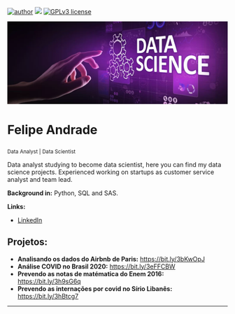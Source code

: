 [![author](https://img.shields.io/badge/Author-andrade--adsf-orange)](https://www.linkedin.com/in/ads-felipe) [![](https://img.shields.io/badge/python-3.7+-blue.svg)](https://www.python.org/downloads/release/python-365/) [![GPLv3 license](https://img.shields.io/badge/contributions-welcome-brightgreen.svg?style=flat)](https://github.com/andrade-adsf/data_science/issues)

<p align="center">
  <img src="banner.png" >
</p>

# Felipe Andrade
<sub>Data Analyst | Data Scientist</sub>

Data analyst studying to become data scientist, here you can find my data science projects.
Experienced working on startups as customer service analyst and team lead.

**Background in:** Python, SQL and SAS.

**Links:**
* [LinkedIn](https://www.linkedin.com/in/ads-felipe)


## Projetos:

* **Analisando os dados do Airbnb de Paris:** https://bit.ly/3bKwOpJ
* **Análise COVID no Brasil 2020:** https://bit.ly/3eFFCBW
* **Prevendo as notas de matématica do Enem 2016:** https://bit.ly/3h9sG6q
* **Prevendo as internações por covid no Sírio Libanês:** https://bit.ly/3hBtcg7
---





